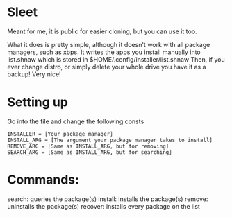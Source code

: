 # Sleet

Meant for me, it is public for easier cloning, but you can use it too.

What it does is pretty simple, although it doesn't work with all package managers, such as xbps. It writes the apps you install manually into list.shnaw which is stored in $HOME/.config/installer/list.shnaw Then, if you ever change distro, or simply delete your whole drive you have it as a backup! Very nice!

# Setting up

Go into the file and change the following consts
    
    INSTALLER = [Your package manager]
    INSTALL_ARG = [The argument your package manager takes to install]
    REMOVE_ARG = [Same as INSTALL_ARG, but for removing]
    SEARCH_ARG = [Same as INSTALL_ARG, but for searching]

# Commands:

search: queries the package(s)
install: installs the package(s)
remove: uninstalls the package(s)
recover: installs every package on the list
